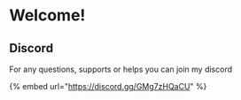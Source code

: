 # Welcome!

## Discord

For any questions, supports or helps you can join my discord

{% embed url="https://discord.gg/GMg7zHQaCU" %}
